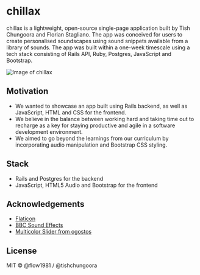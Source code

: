 # chillax

chillax is a lightweight, open-source single-page application built by Tish Chungoora and Florian Stagliano. The app was conceived for users to create personalised soundscapes using sound snippets available from a library of sounds. The app was built within a one-week timescale using a tech stack consisting of Rails API, Ruby, Postgres, JavaScript and Bootstrap.

![Image of chillax](https://i.imgur.com/zG7Kjlt.png)

## Motivation

- We wanted to showcase an app built using Rails backend, as well as JavaScript, HTML and CSS for the frontend.
- We believe in the balance between working hard and taking time out to recharge as a key for staying productive and agile in a software development environment.
- We aimed to go beyond the learnings from our curriculum by incorporating audio manipulation and Bootstrap CSS styling.

## Stack

- Rails and Postgres for the backend
- JavaScript, HTML5 Audio and Bootstrap for the frontend

## Acknowledgements

- [Flaticon](https://www.flaticon.com/)
- [BBC Sound Effects](http://bbcsfx.acropolis.org.uk/)
- [Multicolor Slider from ogostos](https://www.cssscript.com/gradient-slider-control-pure-javascript-slider-js/)

## License

MIT © @flow1981 / @tishchungoora

